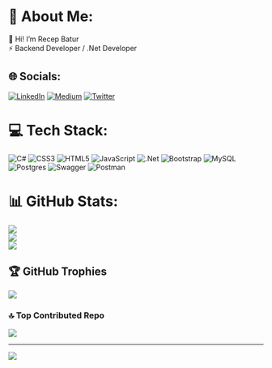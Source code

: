 # 💫 About Me:
🌱 Hi! I’m Recep Batur<br>⚡ Backend Developer / .Net Developer


## 🌐 Socials:
[![LinkedIn](https://img.shields.io/badge/LinkedIn-%230077B5.svg?logo=linkedin&logoColor=white)]((https://linkedin.com/in/recepbatur)) [![Medium](https://img.shields.io/badge/Medium-12100E?logo=medium&logoColor=white)](https://medium.com/@recep.btr44) [![Twitter](https://img.shields.io/badge/Twitter-%231DA1F2.svg?logo=Twitter&logoColor=white)](https://twitter.com/RecepBtr) 

# 💻 Tech Stack:
![C#](https://img.shields.io/badge/c%23-%23239120.svg?style=for-the-badge&logo=c-sharp&logoColor=white) ![CSS3](https://img.shields.io/badge/css3-%231572B6.svg?style=for-the-badge&logo=css3&logoColor=white) ![HTML5](https://img.shields.io/badge/html5-%23E34F26.svg?style=for-the-badge&logo=html5&logoColor=white) ![JavaScript](https://img.shields.io/badge/javascript-%23323330.svg?style=for-the-badge&logo=javascript&logoColor=%23F7DF1E) ![.Net](https://img.shields.io/badge/.NET-5C2D91?style=for-the-badge&logo=.net&logoColor=white) ![Bootstrap](https://img.shields.io/badge/bootstrap-%238511FA.svg?style=for-the-badge&logo=bootstrap&logoColor=white) ![MySQL](https://img.shields.io/badge/mysql-%2300000f.svg?style=for-the-badge&logo=mysql&logoColor=white) ![Postgres](https://img.shields.io/badge/postgres-%23316192.svg?style=for-the-badge&logo=postgresql&logoColor=white) ![Swagger](https://img.shields.io/badge/-Swagger-%23Clojure?style=for-the-badge&logo=swagger&logoColor=white) ![Postman](https://img.shields.io/badge/Postman-FF6C37?style=for-the-badge&logo=postman&logoColor=white)
# 📊 GitHub Stats:
![](https://github-readme-stats.vercel.app/api?username=RecepBatur&theme=algolia&hide_border=false&include_all_commits=false&count_private=false)<br/>
![](https://github-readme-streak-stats.herokuapp.com/?user=RecepBatur&theme=algolia&hide_border=false)<br/>
![](https://github-readme-stats.vercel.app/api/top-langs/?username=RecepBatur&theme=algolia&hide_border=false&include_all_commits=false&count_private=false&layout=compact)

## 🏆 GitHub Trophies
![](https://github-profile-trophy.vercel.app/?username=RecepBatur&theme=radical&no-frame=false&no-bg=true&margin-w=4)

### 🔝 Top Contributed Repo
![](https://github-contributor-stats.vercel.app/api?username=RecepBatur&limit=5&theme=dark&combine_all_yearly_contributions=true)

---
[![](https://visitcount.itsvg.in/api?id=RecepBatur&icon=0&color=0)](https://visitcount.itsvg.in)

<!-- Proudly created with GPRM ( https://gprm.itsvg.in ) -->
